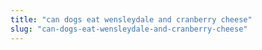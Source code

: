 ```yaml
---
title: "can dogs eat wensleydale and cranberry cheese"
slug: "can-dogs-eat-wensleydale-and-cranberry-cheese"
---
```


